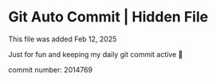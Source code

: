# Git Auto Commit | Hidden File

This file was added Feb 12, 2025

Just for fun and keeping my daily git commit active 🤪

commit number: 2014769

